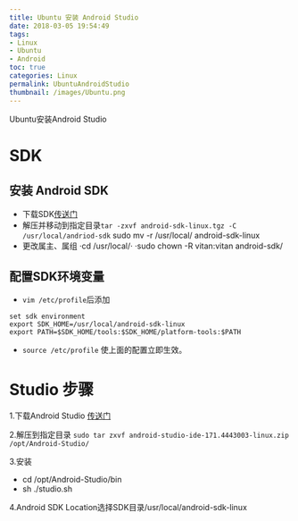 ```yaml
---
title: Ubuntu 安装 Android Studio
date: 2018-03-05 19:54:49
tags:
- Linux
- Ubuntu
- Android
toc: true
categories: Linux
permalink: UbuntuAndroidStudio
thumbnail: /images/Ubuntu.png
---
```


Ubuntu安装Android Studio
<!--more-->

# SDK
## 安装 Android SDK
- 下载SDK[传送门](https://developer.android.com/studio/index.html?hl=zh-cn)
- 解压并移动到指定目录`tar -zxvf android-sdk-linux.tgz -C /usr/local/andriod-sdk`
sudo mv -r /usr/local/ android-sdk-linux
- 更改属主、属组
 ·cd /usr/local/·
 ·sudo chown -R vitan:vitan android-sdk/
 
## 配置SDK环境变量
- `vim /etc/profile`后添加

```
set sdk environment
export SDK_HOME=/usr/local/android-sdk-linux
export PATH=$SDK_HOME/tools:$SDK_HOME/platform-tools:$PATH
```
- `source /etc/profile` 使上面的配置立即生效。


# Studio 步骤
1.下载Android Studio [传送门](http://www.android-studio.org/)

2.解压到指定目录
`sudo tar zxvf android-studio-ide-171.4443003-linux.zip /opt/Android-Studio/`

3.安装
- cd /opt/Android-Studio/bin
- sh ./studio.sh

4.Android SDK Location选择SDK目录/usr/local/android-sdk-linux

